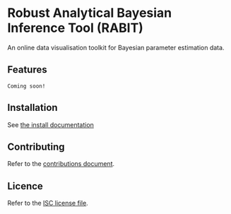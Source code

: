 # Robust Analytical Bayesian Inference Tool (RABIT)

An online data visualisation toolkit for Bayesian parameter estimation data.

## Features

`Coming soon!`
<!-- TODO -->

## Installation

See [the install documentation](https://megascrapper.github.io/rabit-docs/admin-guide/running-your-own-instance.html)

## Contributing

Refer to the [contributions document](CONTRIBUTING.md).
<!-- TODO: Setup all-contributors if not done already! -->

## Licence

Refer to the [ISC license file](LICENSE.md).
